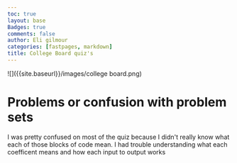 ```yaml
---
toc: true
layout: base
Badges: true
comments: false
author: Eli gilmour
categories: [fastpages, markdown]
title: College Board quiz's
---
```


![]({{site.baseurl}}/images/college board.png)

# Problems or confusion with problem sets
I was pretty confused on most of the quiz because I didn't really know what each of those blocks of code mean. I had trouble understanding what each coefficent means and how each input to output works